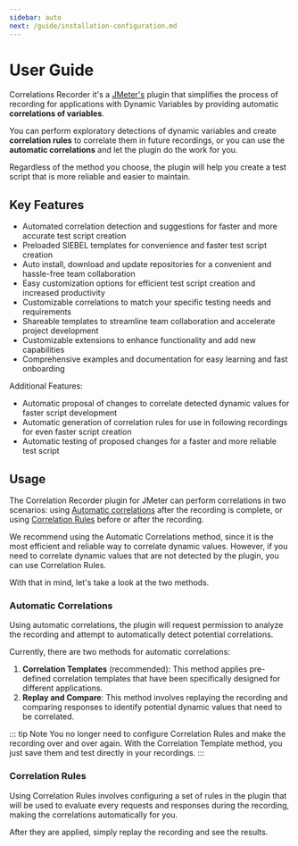 ```yaml
---
sidebar: auto
next: /guide/installation-configuration.md
---
```


# User Guide

Correlations Recorder it's a [JMeter's](http://jmeter.apache.org/usermanual/get-started.html) plugin that simplifies
 the process of recording for applications with Dynamic Variables by providing automatic **correlations of variables**.

You can perform exploratory detections of dynamic variables and create **correlation rules** to correlate them
 in future recordings, or you can use the **automatic correlations** and let the plugin do the work for you. 

Regardless of the method you choose, the plugin will help you create a test script that is more reliable and
 easier to maintain.

## Key Features

- Automated correlation detection and suggestions for faster and more accurate test script creation
- Preloaded SIEBEL templates for convenience and faster test script creation
- Auto install, download and update repositories for a convenient and hassle-free team collaboration
- Easy customization options for efficient test script creation and increased productivity
- Customizable correlations to match your specific testing needs and requirements
- Shareable templates to streamline team collaboration and accelerate project development
- Customizable extensions to enhance functionality and add new capabilities
- Comprehensive examples and documentation for easy learning and fast onboarding

Additional Features:

- Automatic proposal of changes to correlate detected dynamic values for faster script development
- Automatic generation of correlation rules for use in following recordings for even faster script creation
- Automatic testing of proposed changes for a faster and more reliable test script

## Usage

The Correlation Recorder plugin for JMeter can perform correlations in two scenarios:
 using [Automatic correlations](#automatic-correlations) after the recording is complete,
 or using [Correlation Rules](#correlation-rules) before or after the recording.

We recommend using the Automatic Correlations method, since it is the most efficient and reliable way to correlate
 dynamic values. However, if you need to correlate dynamic values that are not detected by the plugin, you can use
 Correlation Rules.

With that in mind, let's take a look at the two methods.

### Automatic Correlations

Using automatic correlations, the plugin will request permission to analyze the recording and attempt to automatically
 detect potential correlations.

Currently, there are two methods for automatic correlations:

1. **Correlation Templates** (recommended): This method applies pre-defined correlation templates that have been 
 specifically designed for different applications.
2. **Replay and Compare**: This method involves replaying the recording and comparing responses to identify potential
 dynamic values that need to be correlated.

::: tip Note
You no longer need to configure Correlation Rules and make the recording over and over again. With the Correlation Template method,
you just save them and test directly in your recordings.
:::

### Correlation Rules
Using Correlation Rules involves configuring a set of rules in the plugin that will be used to evaluate every requests and responses
    during the recording, making the correlations automatically for you. 

After they are applied, simply replay the recording and see the results.